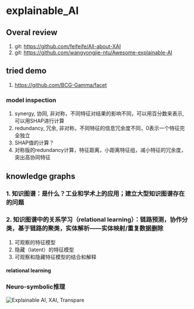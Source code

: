 # explainable_AI

## Overal review
1. git: https://github.com/feifeife/All-about-XAI
2. git: https://github.com/wangyongjie-ntu/Awesome-explainable-AI

## tried demo
1. https://github.com/BCG-Gamma/facet
### model inspection
1. synergy, 协同, 非对称，不同特征对结果的影响不同，可以用百分数来表示, 可以用SHAP进行计算
2. redundancy, 冗余, 非对称，不同特征的信息冗余度不同，0表示一个特征完全独立
3. SHAP值的计算？
4. 对称版的redundancy计算，特征距离，小距离特征组，减小特征的冗余度，突出高协同特征

## knowledge graphs
### 1. 知识图谱：是什么？工业和学术上的应用；建立大型知识图谱存在的问题
### 2. 知识图谱中的关系学习（relational learning）：链路预测，协作分类，基于链路的聚类，实体解析——实体映射/重复数据删除
1. 可观察的特征模型
2. 隐藏（latent）的特征模型
3. 可观察和隐藏特征模型的结合和解释

#### relational learning

### Neuro-symbolic推理

![Explainable AI, XAI, Transpare](https://user-images.githubusercontent.com/27469356/130567203-529cead7-cd0d-4522-bca1-3aef07f3087f.png)
